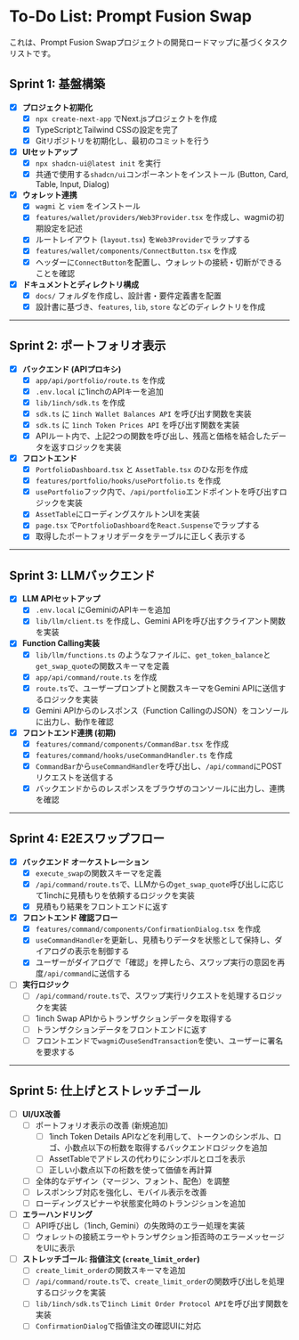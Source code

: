 # To-Do List: Prompt Fusion Swap

これは、Prompt Fusion Swapプロジェクトの開発ロードマップに基づくタスクリストです。

## Sprint 1: 基盤構築

- [x] **プロジェクト初期化**
    - [x] `npx create-next-app` でNext.jsプロジェクトを作成
    - [x] TypeScriptとTailwind CSSの設定を完了
    - [x] Gitリポジトリを初期化し、最初のコミットを行う
- [x] **UIセットアップ**
    - [x] `npx shadcn-ui@latest init` を実行
    - [x] 共通で使用する`shadcn/ui`コンポーネントをインストール (Button, Card, Table, Input, Dialog)
- [x] **ウォレット連携**
    - [x] `wagmi` と `viem` をインストール
    - [x] `features/wallet/providers/Web3Provider.tsx` を作成し、wagmiの初期設定を記述
    - [x] ルートレイアウト (`layout.tsx`) を`Web3Provider`でラップする
    - [x] `features/wallet/components/ConnectButton.tsx` を作成
    - [x] ヘッダーに`ConnectButton`を配置し、ウォレットの接続・切断ができることを確認
- [x] **ドキュメントとディレクトリ構成**
    - [x] `docs/` フォルダを作成し、設計書・要件定義書を配置
    - [x] 設計書に基づき、`features`, `lib`, `store` などのディレクトリを作成

---

## Sprint 2: ポートフォリオ表示

- [x] **バックエンド (APIプロキシ)**
    - [x] `app/api/portfolio/route.ts` を作成
    - [x] `.env.local` に1inchのAPIキーを追加
    - [x] `lib/1inch/sdk.ts` を作成
    - [x] `sdk.ts` に `1inch Wallet Balances API` を呼び出す関数を実装
    - [x] `sdk.ts` に `1inch Token Prices API` を呼び出す関数を実装
    - [x] APIルート内で、上記2つの関数を呼び出し、残高と価格を結合したデータを返すロジックを実装
- [x] **フロントエンド**
    - [x] `PortfolioDashboard.tsx` と `AssetTable.tsx` のひな形を作成
    - [x] `features/portfolio/hooks/usePortfolio.ts` を作成
    - [x] `usePortfolio`フック内で、`/api/portfolio`エンドポイントを呼び出すロジックを実装
    - [x] `AssetTable`にローディングスケルトンUIを実装
    * [x] `page.tsx` で`PortfolioDashboard`を`React.Suspense`でラップする
    - [x] 取得したポートフォリオデータをテーブルに正しく表示する

---

## Sprint 3: LLMバックエンド

- [x] **LLM APIセットアップ**
    - [x] `.env.local` にGeminiのAPIキーを追加
    - [x] `lib/llm/client.ts` を作成し、Gemini APIを呼び出すクライアント関数を実装
- [x] **Function Calling実装**
    - [x] `lib/llm/functions.ts` のようなファイルに、`get_token_balance`と`get_swap_quote`の関数スキーマを定義
    * [x] `app/api/command/route.ts` を作成
    - [x] `route.ts`で、ユーザープロンプトと関数スキーマをGemini APIに送信するロジックを実装
    - [x] Gemini APIからのレスポンス（Function CallingのJSON）をコンソールに出力し、動作を確認
- [x] **フロントエンド連携 (初期)**
    - [x] `features/command/components/CommandBar.tsx` を作成
    - [x] `features/command/hooks/useCommandHandler.ts` を作成
    - [x] `CommandBar`から`useCommandHandler`を呼び出し、`/api/command`にPOSTリクエストを送信する
    - [x] バックエンドからのレスポンスをブラウザのコンソールに出力し、連携を確認

---

## Sprint 4: E2Eスワップフロー

- [x] **バックエンド オーケストレーション**
    - [x] `execute_swap`の関数スキーマを定義
    - [x] `/api/command/route.ts`で、LLMからの`get_swap_quote`呼び出しに応じて1inchに見積もりを依頼するロジックを実装
    - [x] 見積もり結果をフロントエンドに返す
- [x] **フロントエンド 確認フロー**
    - [x] `features/command/components/ConfirmationDialog.tsx` を作成
    - [x] `useCommandHandler`を更新し、見積もりデータを状態として保持し、ダイアログの表示を制御する
    - [x] ユーザーがダイアログで「確認」を押したら、スワップ実行の意図を再度`/api/command`に送信する
- [ ] **実行ロジック**
    - [ ] `/api/command/route.ts`で、スワップ実行リクエストを処理するロジックを実装
    - [ ] 1inch Swap APIからトランザクションデータを取得する
    - [ ] トランザクションデータをフロントエンドに返す
    - [ ] フロントエンドで`wagmi`の`useSendTransaction`を使い、ユーザーに署名を要求する

---

## Sprint 5: 仕上げとストレッチゴール

- [ ] **UI/UX改善**
    - [ ] ポートフォリオ表示の改善 (新規追加)
        - [ ] 1inch Token Details APIなどを利用して、トークンのシンボル、ロゴ、小数点以下の桁数を取得するバックエンドロジックを追加
        - [ ] AssetTableでアドレスの代わりにシンボルとロゴを表示
        - [ ] 正しい小数点以下の桁数を使って価値を再計算
    - [ ] 全体的なデザイン（マージン、フォント、配色）を調整
    - [ ] レスポンシブ対応を強化し、モバイル表示を改善
    - [ ] ローディングスピナーや状態変化時のトランジションを追加
- [ ] **エラーハンドリング**
    - [ ] API呼び出し（1inch, Gemini）の失敗時のエラー処理を実装
    - [ ] ウォレットの接続エラーやトランザクション拒否時のエラーメッセージをUIに表示
- [ ] **ストレッチゴール: 指値注文 (`create_limit_order`)**
    - [ ] `create_limit_order`の関数スキーマを追加
    - [ ] `/api/command/route.ts`で、`create_limit_order`の関数呼び出しを処理するロジックを実装
    - [ ] `lib/1inch/sdk.ts`で`1inch Limit Order Protocol API`を呼び出す関数を実装
    - [ ] `ConfirmationDialog`で指値注文の確認UIに対応
